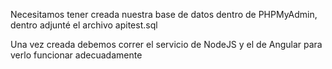 Necesitamos tener creada nuestra base de datos dentro de PHPMyAdmin, dentro adjunté el archivo apitest.sql

Una vez creada debemos correr el servicio de NodeJS y el de Angular para verlo funcionar adecuadamente
